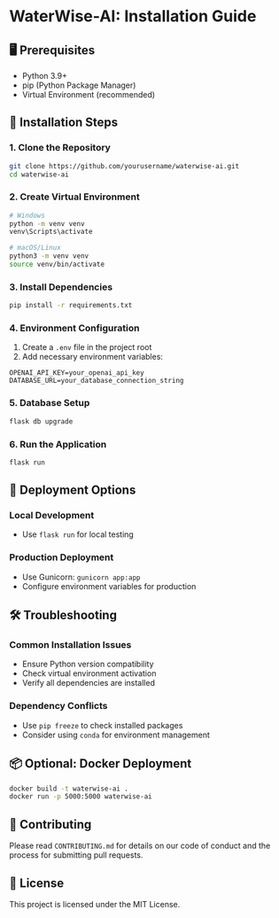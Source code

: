 # WaterWise-AI: Installation Guide

## 🖥 Prerequisites

- Python 3.9+
- pip (Python Package Manager)
- Virtual Environment (recommended)

## 🚀 Installation Steps

### 1. Clone the Repository

```bash
git clone https://github.com/yourusername/waterwise-ai.git
cd waterwise-ai
```

### 2. Create Virtual Environment

```bash
# Windows
python -m venv venv
venv\Scripts\activate

# macOS/Linux
python3 -m venv venv
source venv/bin/activate
```

### 3. Install Dependencies

```bash
pip install -r requirements.txt
```

### 4. Environment Configuration

1. Create a `.env` file in the project root
2. Add necessary environment variables:

```
OPENAI_API_KEY=your_openai_api_key
DATABASE_URL=your_database_connection_string
```

### 5. Database Setup

```bash
flask db upgrade
```

### 6. Run the Application

```bash
flask run
```

## 🔧 Deployment Options

### Local Development
- Use `flask run` for local testing

### Production Deployment
- Use Gunicorn: `gunicorn app:app`
- Configure environment variables for production

## 🛠 Troubleshooting

### Common Installation Issues
- Ensure Python version compatibility
- Check virtual environment activation
- Verify all dependencies are installed

### Dependency Conflicts
- Use `pip freeze` to check installed packages
- Consider using `conda` for environment management

## 📦 Optional: Docker Deployment

```bash
docker build -t waterwise-ai .
docker run -p 5000:5000 waterwise-ai
```

## 🤝 Contributing

Please read `CONTRIBUTING.md` for details on our code of conduct and the process for submitting pull requests.

## 📄 License

This project is licensed under the MIT License.
